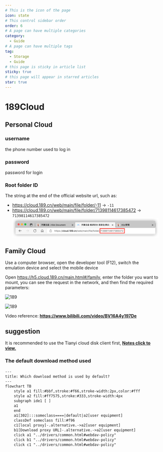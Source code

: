 ```yaml
---
# This is the icon of the page
icon: state
# This control sidebar order
order: 6
# A page can have multiple categories
category:
  - Guide
# A page can have multiple tags
tag:
  - Storage
  - Guide
# this page is sticky in article list
sticky: true
# this page will appear in starred articles
star: true
---
```


# 189Cloud



## Personal Cloud

### username
the phone number used to log in
### password
password for login
### Root folder ID
The string at the end of the official website url, such as:
- https://cloud.189.cn/web/main/file/folder/-11 -> `-11`
- https://cloud.189.cn/web/main/file/folder/71398114617385472 -> `71398114617385472`
![189](/img/drivers/189.png)



## Family Cloud

Use a computer browser, open the developer tool (F12), switch the emulation device and select the mobile device

Open https://h5.cloud.189.cn/main.html#/family, enter the folder you want to mount, you can see the request in the network, and then find the required parameters:

![189](/img/drivers/189/189-1.png)

![189](/img/drivers/189/189-2.png)

Video reference: **https://www.bilibili.com/video/BV16A4y197De**

## suggestion

It is recommended to use the Tianyi cloud disk client first, [**Notes click to view.**](../../faq/howto.md#when-adding-Tianyi-cloud-disk-client-storage-prompt-need-img-validate-code-verification-code)



### The default download method used

```mermaid
---
title: Which download method is used by default?
---
flowchart TB
    style a1 fill:#bbf,stroke:#f66,stroke-width:2px,color:#fff
    style a2 fill:#ff7575,stroke:#333,stroke-width:4px
    subgraph ide1 [ ]
    a1
    end
    a1[302]:::someclass====|default|a2[user equipment]
    classDef someclass fill:#f96
    c1[local proxy]-.alternative.->a2[user equipment]
    b1[Download proxy URL]-.alternative.->a2[user equipment]
    click a1 "../drivers/common.html#webdav-policy"
    click b1 "../drivers/common.html#webdav-policy"
    click c1 "../drivers/common.html#webdav-policy"
```
